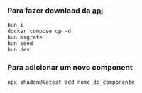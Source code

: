 ### Para fazer download da [api](https://github.com/rocketseat-education/pizzashop-api)

```
bun i
docker compose up -d
bun migrate
bun seed
bun dev
```

### Para adicionar um novo component

```
npx shadcn@latest add nome_do_componente
```
